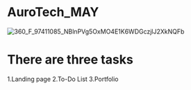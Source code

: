 # AuroTech_MAY
![360_F_97411085_NBlnPVg5OxMO4E1K6WDGczjlJ2XkNQFb](https://github.com/user-attachments/assets/3b643b7b-4462-4d4c-aec6-2014ad270f2f)
# There are three tasks

1.Landing page
2.To-Do List
3.Portfolio
